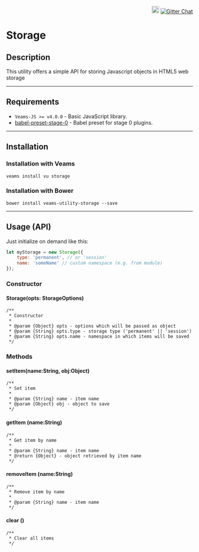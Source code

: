 <p align='right'>
    <a href='https://badge.fury.io/bo/veams-utility-storage'><img src='https://badge.fury.io/bo/veams-utility-storage.svg' alt='Bower version' height='20'></a>
    <a href='https://gitter.im/Sebastian-Fitzner/Veams?utm_source=badge&utm_medium=badge&utm_campaign=pr-badge'><img src='https://badges.gitter.im/Sebastian-Fitzner/Veams.svg' alt='Gitter Chat' /></a>
</p>

# Storage

## Description

This utility offers a simple API for storing Javascript objects in HTML5 web storage

-----------

## Requirements
- `Veams-JS >= v4.0.0` - Basic JavaScript library.
- [babel-preset-stage-0](https://github.com/babel/babel/tree/master/packages/babel-preset-stage-0) - Babel preset for stage 0 plugins.

-----------

## Installation

### Installation with Veams

`veams install vu storage`

### Installation with Bower

`bower install veams-utility-storage --save`

-----------

## Usage (API)

Just initialize on demand like this:

``` js
let myStorage = new Storage({
	type: 'permanent', // or 'session'
	name: 'someName' // custom namespace (e.g. from module)
});
```

### Constructor

#### Storage(opts: StorageOptions)
	/**
	 * Constructor
	 *
	 * @param {Object} opts - options which will be passed as object
	 * @param {String} opts.type - storage type ('permanent' || 'session')
	 * @param {String} opts.name - namespace in which items will be saved
	 */

### Methods

#### setItem(name:String, obj:Object)
	/**
	 * Set item
	 *
	 * @param {String} name - item name
	 * @param {Object} obj - object to save
	 */

#### getItem (name:String)
	/**
	 * Get item by name
	 *
	 * @param {String} name - item name
	 * @return {Object} - object retrieved by item name
	 */
	 
#### removeItem (name:String)
	/**
	 * Remove item by name
	 *
	 * @param {String} name - item name
	 */

#### clear ()
	/**
	 * Clear all items
	 */